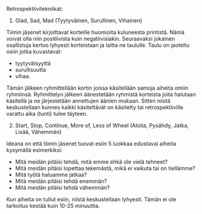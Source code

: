 Retrospektiivitekniikat:
1. Glad, Sad, Mad (Tyytyväinen, Surullinen, Vihainen)

Tiimin jäsenet kirjoittavat korteille huomioita kuluneesta printistä. Nämä voivat olla niin positiivista kuin negatiivisiakin. Seuraavaksi jokainen osallistuja kertoo lyhyesti korteistaan ja laitta ne taululle. Taulu on jaoteltu osiin jotka kuvastavat:
- tyytyväisyyttä
- surullisuutta
- vihaa.

Tämän jälkeen ryhmittellään kortin joissa käsitellään samoja aiheita omiin ryhmiinsä. Ryhmittelyn jälkeen äänestetään ryhmistä korteista joita halutaan käsitellä ja ne järjestetään annettujen äänien mukaan. Sitten niistä keskustellaan kunnes kaikki käsiteltävät on käsitelty tai retrospektiiville varattu aika (tunti) tulee täyteen.


2. Start, Stop, Continue, More of, Less of Wheel (Aloita, Pysähdy, Jatka, Lisää, Vähemmän)

Ideana on että tiimin jäsenet tuovat esiin 5 luokkaa edustavai aiheita kysymällä esimerkiksi:
- Mitä meidän pitäisi tehdä, mitä emme ehkä ole vielä tehneet?
- Mitä meidän pitäisi lopettaa tekemästä, mikä ei vaikuta tai on tiellämme?
- Mitä työtä haluamme jatkaa?
- Mitä meidän pitäisi tehdä enemmän?
- Mitä meidän pitäisi tehdä vähemmän?

Kun aiheita on tullut esiin, niistä keskustellaan lyhyesti. Tämän ei ole tarkoitus kestää kuin 10-25 minuuttia.